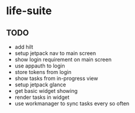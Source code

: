 # life-suite

## TODO
- add hilt
- setup jetpack nav to main screen
- show login requirement on main screen
- use appauth to login
- store tokens from login
- show tasks from in-progress view
- setup jetpack glance
- get basic widget showing
- render tasks in widget
- use workmanager to sync tasks every so often